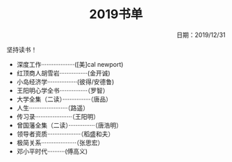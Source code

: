<h1 style="text-align:center">2019书单</h1>
<p align="right">日期：2019/12/31</p>

坚持读书！



* 深度工作···················([美]cal newport)
* 红顶商人胡雪岩················(金开诚)
* 小岛经济学·················(彼得/安德鲁)
* 王阳明心学全书················（罗智）
* 大学全集（二读）················（唐品）
* 人生······················（路遥）
* 传习录·····················（王阳明）
* 曾国藩全集（二读）···············（唐浩明）
* 领导者资质···················（稻盛和夫）
* 极简关系····················（张思宏）
* 邓小平时代··········(傅高义)

